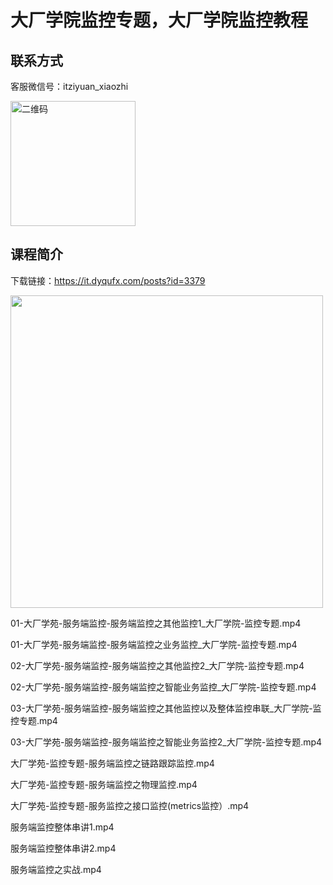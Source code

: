 # 大厂学院监控专题，大厂学院监控教程

## 联系方式

客服微信号：itziyuan_xiaozhi

<img src="https://ziyuanyun.oss-cn-guangzhou.aliyuncs.com/common/20240614073449/666b82192834a.jpg" width="200" height="200" alt="二维码">

## 课程简介

下载链接：https://it.dyqufx.com/posts?id=3379

<img src="https://ziyuanyun.oss-cn-guangzhou.aliyuncs.com/yun/20240515185138/664493ba64537.jpg" width="500" alt="">

  01-大厂学苑-服务端监控-服务端监控之其他监控1_大厂学院-监控专题.mp4

 01-大厂学苑-服务端监控-服务端监控之业务监控_大厂学院-监控专题.mp4

 02-大厂学苑-服务端监控-服务端监控之其他监控2_大厂学院-监控专题.mp4

 02-大厂学苑-服务端监控-服务端监控之智能业务监控_大厂学院-监控专题.mp4

 03-大厂学苑-服务端监控-服务端监控之其他监控以及整体监控串联_大厂学院-监控专题.mp4

 03-大厂学苑-服务端监控-服务端监控之智能业务监控2_大厂学院-监控专题.mp4

 大厂学苑-监控专题-服务端监控之链路跟踪监控.mp4

 大厂学苑-监控专题-服务端监控之物理监控.mp4

 大厂学苑-监控专题-服务监控之接口监控(metrics监控）.mp4

 服务端监控整体串讲1.mp4

 服务端监控整体串讲2.mp4

 服务端监控之实战.mp4

  